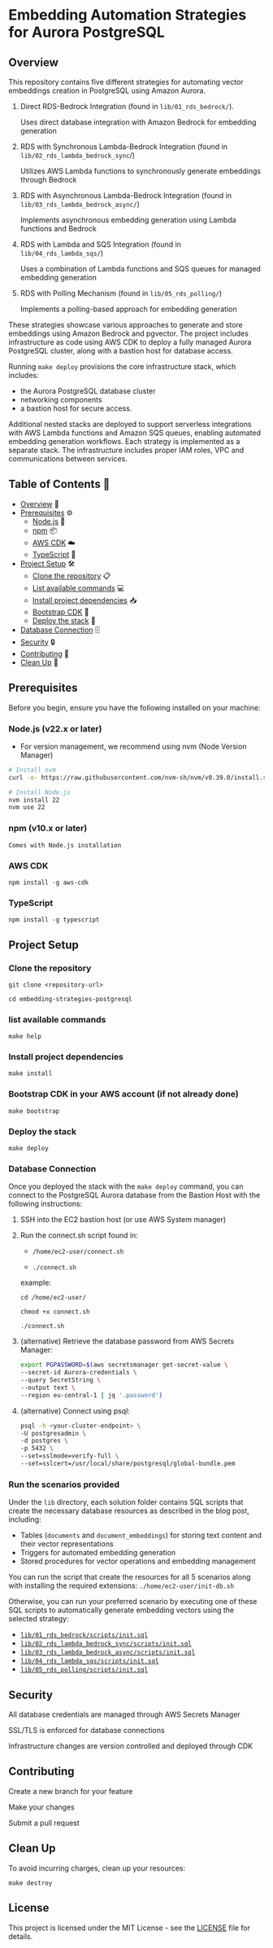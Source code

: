 # Embedding Automation Strategies for Aurora PostgreSQL


## Overview

This repository contains five different strategies for automating vector embeddings creation in PostgreSQL using Amazon Aurora.

1. Direct RDS-Bedrock Integration (found in `lib/01_rds_bedrock/`).

    Uses direct database integration with Amazon Bedrock for embedding generation

2. RDS with Synchronous Lambda-Bedrock Integration (found in `lib/02_rds_lambda_bedrock_sync`/)

    Utilizes AWS Lambda functions to synchronously generate embeddings through Bedrock

3. RDS with Asynchronous Lambda-Bedrock Integration (found in `lib/03_rds_lambda_bedrock_async/`)

    Implements asynchronous embedding generation using Lambda functions and Bedrock

4. RDS with Lambda and SQS Integration (found in `lib/04_rds_lambda_sqs/`)

    Uses a combination of Lambda functions and SQS queues for managed embedding generation

5. RDS with Polling Mechanism (found in `lib/05_rds_polling/`)

    Implements a polling-based approach for embedding generation

These strategies showcase various approaches to generate and store embeddings using Amazon Bedrock and pgvector. The project includes infrastructure as code using AWS CDK to deploy a fully managed Aurora PostgreSQL cluster, along with a bastion host for database access. 

Running `make deploy` provisions the core infrastructure stack, which includes:
* the Aurora PostgreSQL database cluster
* networking components
* a bastion host for secure access. 

Additional nested stacks are deployed to support serverless integrations with AWS Lambda functions and Amazon SQS queues, enabling automated embedding generation workflows. Each strategy is implemented as a separate stack. 
The infrastructure includes proper IAM roles, VPC and communications between services.


## Table of Contents 📑
- [Overview](#overview) 🌟
- [Prerequisites](#prerequisites) ⚙️
  - [Node.js](#nodejs-v22x-or-later) 💚
  - [npm](#npm-v10x-or-later) 📦
  - [AWS CDK](#aws-cdk) ☁️
  - [TypeScript](#typescript) 📘
- [Project Setup](#project-setup) 🛠️
  - [Clone the repository](#clone-the-repository) 📋
  - [List available commands](#list-available-commands) 💻
  - [Install project dependencies](#install-project-dependencies) 📥
  - [Bootstrap CDK](#bootstrap-cdk-in-your-aws-account-if-not-already-done) 🔧
  - [Deploy the stack](#deploy-the-stack) 🚀
- [Database Connection](#database-connection) 🗄️
- [Security](#security) 🔒
- [Contributing](#contributing) 👥
- [Clean Up](#clean-up) 🧹



## Prerequisites

Before you begin, ensure you have the following installed on your machine:

### Node.js (v22.x or later)
   - For version management, we recommend using nvm (Node Version Manager)
   ```bash
   # Install nvm
   curl -o- https://raw.githubusercontent.com/nvm-sh/nvm/v0.39.0/install.sh | bash
   
   # Install Node.js
   nvm install 22
   nvm use 22
   ```

### npm (v10.x or later)

    Comes with Node.js installation

### AWS CDK

    npm install -g aws-cdk

### TypeScript

    npm install -g typescript


## Project Setup

### Clone the repository

    git clone <repository-url>

    cd embedding-strategies-postgresql

### list available commands

    make help

### Install project dependencies

    make install

### Bootstrap CDK in your AWS account (if not already done)

    make bootstrap

### Deploy the stack

    make deploy

### Database Connection

Once you deployed the stack with the `make deploy` command, you can connect to the PostgreSQL Aurora database from the Bastion Host with the following instructions:

1. SSH into the EC2 bastion host (or use AWS System manager)

2. Run the connect.sh script found in:
    
    * `/home/ec2-user/connect.sh`

    * `./connect.sh`

    example:

    ```
    cd /home/ec2-user/
    
    chmod +x connect.sh

    ./connect.sh
    ```

2. (alternative) Retrieve the database password from AWS Secrets Manager:

    ```bash
    export PGPASSWORD=$(aws secretsmanager get-secret-value \
    --secret-id Aurora-credentials \
    --query SecretString \
    --output text \
    --region eu-central-1 | jq '.password')
    ```

3. (alternative) Connect using psql:

    ```bash
    psql -h <your-cluster-endpoint> \
    -U postgresadmin \
    -d postgres \
    -p 5432 \
    --set=sslmode=verify-full \
    --set=sslcert=/usr/local/share/postgresql/global-bundle.pem
    ```

### Run the scenarios provided

Under the `lib` directory, each solution folder contains SQL scripts that create the necessary database resources as described in the blog post, including:
* Tables (`documents` and `document_embeddings`) for storing text content and their vector representations
* Triggers for automated embedding generation
* Stored procedures for vector operations and embedding management

You can run the script that create the resources for all 5 scenarios along with installing the required extensions:
`./home/ec2-user/init-db.sh`

Otherwise, you can run your preferred scenario by executing one of these SQL scripts to automatically generate embedding vectors using the selected strategy:
* [`lib/01_rds_bedrock/scripts/init.sql`](lib/01_rds_bedrock/scripts/init.sql)
* [`lib/02_rds_lambda_bedrock_sync/scripts/init.sql`](lib/02_rds_lambda_bedrock_sync/scripts/init.sql)
* [`lib/03_rds_lambda_bedrock_async/scripts/init.sql`](lib/03_rds_lambda_bedrock_async/scripts/init.sql)
* [`lib/04_rds_lambda_sqs/scripts/init.sql`](lib/04_rds_lambda_sqs/scripts/init.sql)
* [`lib/05_rds_polling/scripts/init.sql`](lib/05_rds_polling/scripts/init.sql)



## Security

All database credentials are managed through AWS Secrets Manager

SSL/TLS is enforced for database connections

Infrastructure changes are version controlled and deployed through CDK

## Contributing

Create a new branch for your feature

Make your changes

Submit a pull request

## Clean Up

To avoid incurring charges, clean up your resources:

    make destroy

## License

This project is licensed under the MIT License - see the [LICENSE](LICENSE) file for details.

